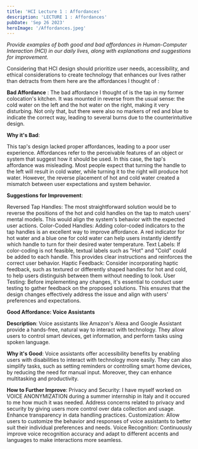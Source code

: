 ```yaml
---
title: 'HCI Lecture 1 : Affordances'
description: 'LECTURE 1 : Affordances'
pubDate: 'Sep 26 2023'
heroImage: '/Affordances.jpeg'
---
```


_Provide examples of both good and bad affordances in Human-Computer Interaction (HCI) in our daily lives, along with explanations and suggestions for improvement._

Considering that HCI design should prioritize user needs, accessibility, and ethical considerations to create technology that enhances our lives rather than detracts from them here are the affordances I thought of :

**Bad Affordance** :
The bad affordance I thought of is the tap in my former colocation's kitchen. It was mounted in reverse from the usual sense: the cold water on the left and the hot water on the right, making it very disturbing. Not only that, but there were also no markers of red and blue to indicate the correct way, leading to several burns due to the counterintuitive design.

**Why it's Bad**:

This tap's design lacked proper affordances, leading to a poor user experience. Affordances refer to the perceivable features of an object or system that suggest how it should be used. In this case, the tap's affordance was misleading. Most people expect that turning the handle to the left will result in cold water, while turning it to the right will produce hot water. However, the reverse placement of hot and cold water created a mismatch between user expectations and system behavior.

**Suggestions for Improvement**:

Reversed Tap Handles: The most straightforward solution would be to reverse the positions of the hot and cold handles on the tap to match users' mental models. This would align the system's behavior with the expected user actions.
Color-Coded Handles: Adding color-coded indicators to the tap handles is an excellent way to improve affordance. A red indicator for hot water and a blue one for cold water can help users instantly identify which handle to turn for their desired water temperature.
Text Labels: If color-coding is not feasible, textual labels such as "Hot" and "Cold" could be added to each handle. This provides clear instructions and reinforces the correct user behavior.
Haptic Feedback: Consider incorporating haptic feedback, such as textured or differently shaped handles for hot and cold, to help users distinguish between them without needing to look.
User Testing: Before implementing any changes, it's essential to conduct user testing to gather feedback on the proposed solutions. This ensures that the design changes effectively address the issue and align with users' preferences and expectations.

**Good Affordance: Voice Assistants**

**Description**: 
Voice assistants like Amazon's Alexa and Google Assistant provide a hands-free, natural way to interact with technology. They allow users to control smart devices, get information, and perform tasks using spoken language.

**Why it's Good**: Voice assistants offer accessibility benefits by enabling users with disabilities to interact with technology more easily. They can also simplify tasks, such as setting reminders or controlling smart home devices, by reducing the need for manual input. Moreover, they can enhance multitasking and productivity.

**How to Further Improve**:
Privacy and Security: I have myself worked on VOICE ANONYMIZATION during a summer internship in Italy and it occured to me how much it was needed. Address concerns related to privacy and security by giving users more control over data collection and usage. Enhance transparency in data handling practices.
Customization: Allow users to customize the behavior and responses of voice assistants to better suit their individual preferences and needs.
Voice Recognition: Continuously improve voice recognition accuracy and adapt to different accents and languages to make interactions more seamless.
